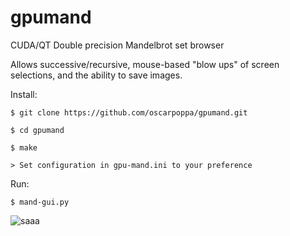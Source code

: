 # gpumand
CUDA/QT Double precision Mandelbrot set browser

Allows successive/recursive, mouse-based "blow ups" of screen selections, and the ability to save images.


Install:

    
    $ git clone https://github.com/oscarpoppa/gpumand.git
    
    $ cd gpumand
    
    $ make

    > Set configuration in gpu-mand.ini to your preference


Run:
    
    $ mand-gui.py
![saaa](https://user-images.githubusercontent.com/69337264/230668049-b6bef85c-f4c2-45f4-af34-e5ddcd7758a6.png)

